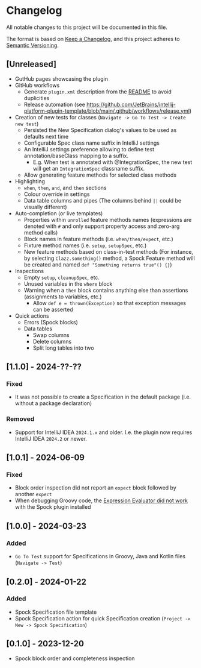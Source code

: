 # Changelog

All notable changes to this project will be documented in this file.

The format is based on [Keep a Changelog](https://keepachangelog.com/en/1.0.0/),
and this project adheres to [Semantic Versioning](https://semver.org/spec/v2.0.0.html).

## [Unreleased]
- GutHub pages showcasing the plugin
- GitHub workflows
  - Generate `plugin.xml` description from the [README](README.md) to avoid duplicities
  - Release automation (see https://github.com/JetBrains/intellij-platform-plugin-template/blob/main/.github/workflows/release.yml) 
- Creation of new tests for classes (`Navigate -> Go To Test -> Create new test`)
  - Persisted the New Specification dialog's values to be used as defaults next time
  - Configurable Spec class name suffix in IntelliJ settings
  - An IntelliJ settings preference allowing to define test annotation/baseClass mapping to a suffix.
    - E.g. When test is annotated with @IntegrationSpec, the new test will get an `IntegrationSpec` classname suffix.
  - Allow generating feature methods for selected class methods
- Highlighting
  - `when`, `then`, `and`, and `then` sections
  - Colour override in settings
  - Data table columns and pipes (The columns behind `||` could be visually different)
- Auto-completion (or live templates)
  - Properties within `unrolled` feature methods names (expressions are denoted with `#` and only support property access and zero-arg method calls)
  - Block names in feature methods (i.e. `when/then/expect`, etc.)
  - Fixture method names (i.e. `setup`, `setupSpec`, etc.)
  - New feature methods based on class-in-test methods (For instance, by selecting `Clazz.something()` method, a Spock Feature method will be created and named `def "Something returns true"() {}`)
- Inspections
  - Empty `setup`, `cleanupSpec`, etc.
  - Unused variables in the `where` block
  - Warning when a `then` block contains anything else than assertions (assignments to variables, etc.)
    - Allow `def e = thrown(Exception)` so that exception messages can be asserted
- Quick actions
  - Errors (Spock blocks)
  - Data tables
      - Swap columns
      - Delete columns
      - Split long tables into two

## [1.1.0] - 2024-??-??

### Fixed

- It was not possible to create a Specification in the default package (i.e. without a package declaration)

### Removed

- Support for IntelliJ IDEA `2024.1.x` and older. I.e. the plugin now requires IntelliJ IDEA `2024.2` or newer.

## [1.0.1] - 2024-06-09

### Fixed

- Block order inspection did not report an `expect` block followed by another `expect`
- When debugging Groovy code, the [Expression Evaluator did not work](https://youtrack.jetbrains.com/issue/IDEA-351925) with the Spock plugin installed

## [1.0.0] - 2024-03-23

### Added

- `Go To Test` support for Specifications in Groovy, Java and Kotlin files (`Navigate -> Test`)

## [0.2.0] - 2024-01-22
  
### Added
 
- Spock Specification file template
- Spock Specification action for quick Specification creation (`Project -> New -> Spock Specification`)

## [0.1.0] - 2023-12-20

- Spock block order and completeness inspection 
